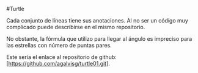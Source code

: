 #Turtle

Cada conjunto de líneas tiene sus anotaciones. Al no ser un código muy complicado puede describirse en el mismo repositorio.

No obstante, la fórmula que utilizo para llegar al ángulo es impreciso para las estrellas con número de puntas pares.

Este sería el enlace al repositorio de github: [https://github.com/agalvisg/turtle01.git].
